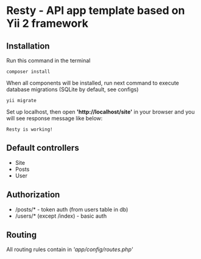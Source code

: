 # Resty - API app template based on Yii 2 framework
 
## Installation

Run this command in the terminal

```text
composer install
```

When all components will be installed, run next command to execute database migrations (SQLite by default, see configs)
```text
yii migrate
```

Set up localhost, then open **'http://localhost/site'** in your browser and you will see response message like below:

```text
Resty is working!
```

## Default controllers

- Site
- Posts
- User

## Authorization

- /posts/* - token auth (from users table in db)
- /users/* (except /index) - basic auth

## Routing

All routing rules contain in *'app/config/routes.php'*
